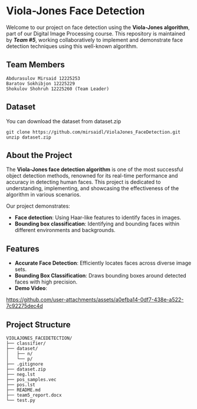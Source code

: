 
# Viola-Jones Face Detection

Welcome to our project on face detection using the **Viola-Jones algorithm**, part of our Digital Image Processing course. This repository is maintained by ***Team #5***, working collaboratively to implement and demonstrate face detection techniques using this well-known algorithm. 

## Team Members
```
Abdurasulov Mirsaid 12225253
Baratov Sokhibjon 12225229
Shokulov Shohruh 12225260 (Team Leader)
```

## Dataset

You can download the dataset from dataset.zip
```
git clone https://github.com/mirsaidl/ViolaJones_FaceDetection.git
unzip dataset.zip
```

## About the Project

The **Viola-Jones face detection algorithm** is one of the most successful object detection methods, renowned for its real-time performance and accuracy in detecting human faces. This project is dedicated to understanding, implementing, and showcasing the effectiveness of the algorithm in various scenarios.

Our project demonstrates:
- **Face detection**: Using Haar-like features to identify faces in images.
- **Bounding box classification**: Identifying and bounding faces within different environments and backgrounds.

## Features

- **Accurate Face Detection**: Efficiently locates faces across diverse image sets.
- **Bounding Box Classification**: Draws bounding boxes around detected faces with high precision.
- **Demo Video**:

https://github.com/user-attachments/assets/a0efba14-0df7-438e-a522-7c92275dec4d



## Project Structure

```plaintext
VIOLAJONES_FACEDETECTION/
├── classifier/              
├── dataset/                
│   ├── n/                    
│   └── p/                  
├── .gitignore               
├── dataset.zip                
├── neg.lst                   
├── pos_samples.vec           
├── pos.lst                   
├── README.md                  
├── team5_report.docx         
└── test.py                    


